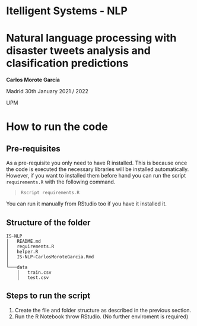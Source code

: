 # Itelligent Systems - NLP

# Natural language processing with disaster tweets analysis and clasification predictions

 **Carlos Morote García**

 Madrid 
 30th January
 2021 / 2022

 UPM

# How to run the code

## Pre-requisites

As a pre-requisite you only need to have R installed. This is because once the code is executed the necessary libraries will be installed automatically. However, if you want to installed them before hand you can run the script `requirements.R` with the following command.

 > `Rscript requirements.R`

 You can run it manually from RStudio too if you have it installed it.

## Structure of the folder

```
IS-NLP
│   README.md
│   requirements.R    
│   helper.R    
│   IS-NLP-CarlosMoroteGarcia.Rmd    
│
└───data
    │   train.csv
    │   test.csv
```

## Steps to run the script
 1. Create the file and folder structure as described in the previous section.
 2. Run the R Notebook throw RStudio. (No further enviroment is required)
